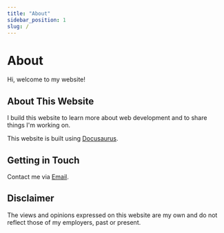 ```yaml
---
title: "About"
sidebar_position: 1
slug: /
---
```



# About

Hi, welcome to my website!


## About This Website

I build this website to learn more about web development and to share things I'm working on.

This website is built using [Docusaurus](https://docusaurus.io/).


## Getting in Touch

Contact me via [Email](mailto:nikulp3141@gmail.com).

## Disclaimer

The views and opinions expressed on this website are my own and do not reflect those of my employers, past or present.
